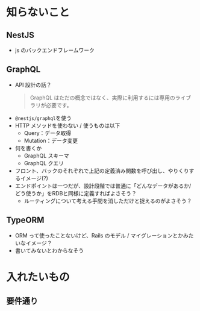 # 知らないこと

## NestJS

- js のバックエンドフレームワーク

## GraphQL

- API 設計の話？
  > GraphQL はただの概念ではなく、実際に利用するには専用のライブラリが必要です。
- `@nestjs/graphql`を使う
- HTTP メソッドを使わない / 使うものは以下
  - Query：データ取得
  - Mutation：データ変更
- 何を書くか
  - GraphQL スキーマ
  - GraphQL クエリ
- フロント、バックのそれぞれで上記の定義済み関数を呼び出し、やりくりするイメージ(?)
- エンドポイントは一つだが、設計段階では普通に「どんなデータがあるか/どう使うか」をRDBと同様に定義すればよさそう？
  - ルーティングについて考える手間を消しただけと捉えるのがよさそう？

## TypeORM

- ORM って使ったことないけど、Rails のモデル / マイグレーションとかみたいなイメージ？
- 書いてみないとわからなそう

# 入れたいもの

## 要件通り
